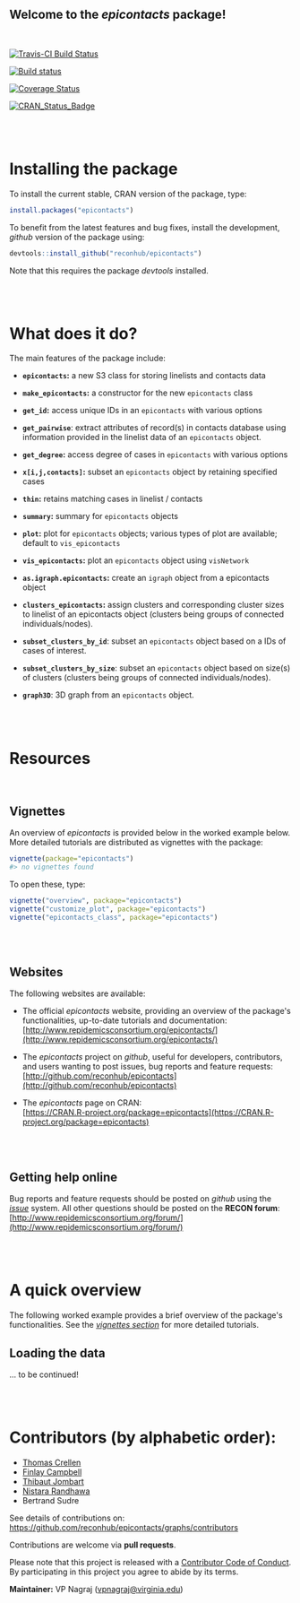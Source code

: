 



Welcome to the *epicontacts* package!
---------------------------------------

<br>

[![Travis-CI Build Status](https://travis-ci.org/reconhub/epicontacts.svg?branch=master)](https://travis-ci.org/reconhub/epicontacts)

[![Build status](https://ci.appveyor.com/api/projects/status/7fj30xjlesja0vbr/branch/master?svg=true)](https://ci.appveyor.com/project/thibautjombart/epicontacts/branch/master)

[![Coverage Status](https://codecov.io/github/reconhub/epicontacts/coverage.svg?branch=master)](https://codecov.io/github/reconhub/epicontacts?branch=master)

[![CRAN_Status_Badge](http://www.r-pkg.org/badges/version/epicontacts)](https://cran.r-project.org/package=epicontacts)




<br>
<br>

# Installing the package

To install the current stable, CRAN version of the package, type:

```r
install.packages("epicontacts")
```

To benefit from the latest features and bug fixes, install the development, *github* version of the package using:

```r
devtools::install_github("reconhub/epicontacts")
```

Note that this requires the package *devtools* installed.



<br>
<br>



# What does it do?

The main features of the package include:

* **`epicontacts`:** a new S3 class for storing linelists and contacts data

* **`make_epicontacts`:** a constructor for the new `epicontacts` class

* **`get_id`:** access unique IDs in an `epicontacts` with various options

* **`get_pairwise`**:  extract attributes of record(s) in contacts database using information provided in the linelist data of an `epicontacts` object.

* **`get_degree`:** access degree of cases in `epicontacts` with various options

* **`x[i,j,contacts]`:** subset an `epicontacts` object by retaining specified cases

* **`thin`:** retains matching cases in linelist / contacts

* **`summary`:** summary for  `epicontacts` objects

* **`plot`:** plot for  `epicontacts` objects; various types of plot are available; default to `vis_epicontacts`

* **`vis_epicontacts`:** plot an `epicontacts` object using `visNetwork
`
* **`as.igraph.epicontacts`:** create an `igraph` object from a epicontacts object

* **`clusters_epicontacts`:** assign clusters and corresponding cluster sizes to linelist of an epicontacts object (clusters being groups of connected individuals/nodes).

* **`subset_clusters_by_id`**: subset an `epicontacts` object based on a IDs of cases of interest.

* **`subset_clusters_by_size`**:  subset an `epicontacts` object based on size(s) of clusters (clusters being groups of connected individuals/nodes).

* **`graph3D`**: 3D graph from an `epicontacts` object.



<br>
<br>

# Resources

<br>

## Vignettes

An overview of *epicontacts* is provided below in the worked example below.
More detailed tutorials are distributed as vignettes with the package:

```r
vignette(package="epicontacts")
#> no vignettes found
```

To open these, type:

```r
vignette("overview", package="epicontacts")
vignette("customize_plot", package="epicontacts")
vignette("epicontacts_class", package="epicontacts")
```

<br>
<br>

## Websites

The following websites are available:

- The official *epicontacts* website, providing an overview of the package's functionalities, up-to-date tutorials and documentation: <br>
[http://www.repidemicsconsortium.org/epicontacts/](http://www.repidemicsconsortium.org/epicontacts/)

- The *epicontacts* project on *github*, useful for developers, contributors, and users wanting to post issues, bug reports and feature requests: <br>
[http://github.com/reconhub/epicontacts](http://github.com/reconhub/epicontacts)

- The *epicontacts* page on CRAN: <br>
[https://CRAN.R-project.org/package=epicontacts](https://CRAN.R-project.org/package=epicontacts)


<br>
<br>

## Getting help online

Bug reports and feature requests should be posted on *github* using the [*issue*](http://github.com/reconhub/epicontacts/issues) system. All other questions should be posted on the **RECON forum**: <br>
[http://www.repidemicsconsortium.org/forum/](http://www.repidemicsconsortium.org/forum/)





<br>
<br>

# A quick overview

The following worked example provides a brief overview of the package's
functionalities. See the [*vignettes section*](#vignettes) for more detailed tutorials.

## Loading the data

... to be continued!






<br>
<br>

# Contributors (by alphabetic order):
- [Thomas Crellen](https://github.com/tc13)
- [Finlay Campbell](https://github.com/finlaycampbell)
- [Thibaut Jombart](https://github.com/thibautjombart)
- [Nistara Randhawa](https://github.com/nistara)
- Bertrand Sudre


See details of contributions on: <br>
https://github.com/reconhub/epicontacts/graphs/contributors



Contributions are welcome via **pull requests**.

Please note that this project is released with a [Contributor Code of Conduct](CONDUCT.md). By participating in this project you agree to abide by its terms.

**Maintainer:** VP Nagraj (vpnagraj@virginia.edu)
